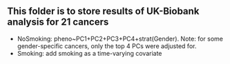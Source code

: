 
## This folder is to store results of UK-Biobank analysis for 21 cancers

* NoSmoking: pheno~PC1+PC2+PC3+PC4+strat(Gender). Note: for some gender-specific cancers, only the top 4 PCs were adjusted for.
* Smoking:   add smoking as a time-varying covariate
